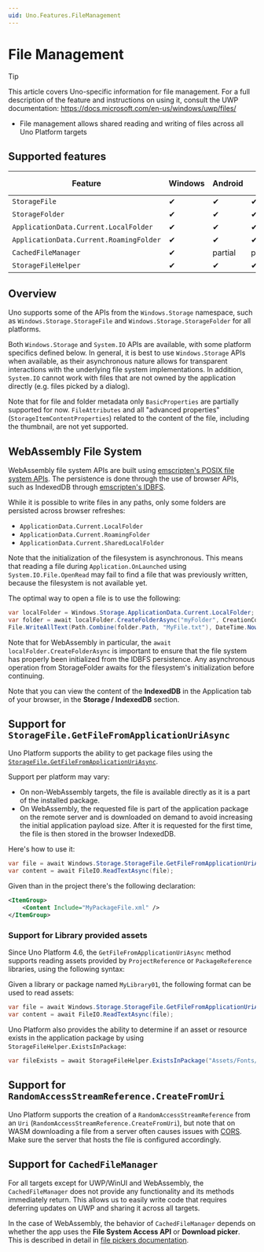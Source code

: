 ```yaml
---
uid: Uno.Features.FileManagement
---
```


# File Management

> [!TIP]
> This article covers Uno-specific information for file management. For a full description of the feature and instructions on using it, consult the UWP documentation: https://docs.microsoft.com/en-us/windows/uwp/files/

 * File management allows shared reading and writing of files across all Uno Platform targets

## Supported features

| Feature        |  Windows  | Android |  iOS  |  Web (WASM)  | macOS | Linux (Skia)  | Win 7 (Skia) | 
|---------------|-------|-------|-------|-------|-------|-------|-|
| `StorageFile` | ✔ | ✔ | ✔| ✔ | ✔| ✔ |✔ |
| `StorageFolder` | ✔ | ✔ | ✔| ✔ | ✔| ✔ |✔ |
| `ApplicationData.Current.LocalFolder` | ✔ | ✔ | ✔| ✔ | ✔| ✔ |✔ |
| `ApplicationData.Current.RoamingFolder` | ✔ | ✔ | ✔| ✔ | ✔| ✔ |✔ |
| `CachedFileManager` | ✔ | partial | partial | partial | partial | partial | partial |
| `StorageFileHelper` | ✔ | ✔ | ✔| ✔ | ✔| ✔ |✔ |

## Overview

Uno supports some of the APIs from the `Windows.Storage` namespace, such as `Windows.Storage.StorageFile` and `Windows.Storage.StorageFolder` for all platforms.

Both `Windows.Storage` and `System.IO` APIs are available, with some platform specifics defined below. In general, it is best to use `Windows.Storage` APIs when available, as their asynchronous nature allows for transparent interactions with the underlying file system implementations. In addition, `System.IO` cannot work with files that are not owned by the application directly (e.g. files picked by a dialog).

Note that for file and folder metadata only `BasicProperties` are partially supported for now. 
`FileAttributes` and all "advanced properties" (`StorageItemContentProperties`) related to the content of the file, including the thumbnail, are not yet supported.

## WebAssembly File System

WebAssembly file system APIs are built using [emscripten's POSIX file system APIs](https://emscripten.org/docs/api_reference/Filesystem-API.html). The persistence is done through the use of browser APIs, such as IndexedDB through [emscripten's IDBFS](https://emscripten.org/docs/api_reference/Filesystem-API.html#filesystem-api-idbfs).

While it is possible to write files in any paths, only some folders are persisted across browser refreshes:
- `ApplicationData.Current.LocalFolder`
- `ApplicationData.Current.RoamingFolder`
- `ApplicationData.Current.SharedLocalFolder`

Note that the initialization of the filesystem is asynchronous. This means that reading a file during `Application.OnLaunched` using `System.IO.File.OpenRead` may fail to find a file that was previously written, because the filesystem is not available yet.

The optimal way to open a file is to use the following:

```csharp
var localFolder = Windows.Storage.ApplicationData.Current.LocalFolder;
var folder = await localFolder.CreateFolderAsync("myFolder", CreationCollisionOption.OpenIfExists);
File.WriteAllText(Path.Combine(folder.Path, "MyFile.txt"), DateTime.Now.ToLongDateString());
```

Note that for WebAssembly in particular, the `await localFolder.CreateFolderAsync` is important to ensure that the file system has properly been initialized from the IDBFS persistence. Any asynchronous operation from StorageFolder awaits for the filesystem's initialization before continuing.

Note that you can view the content of the **IndexedDB** in the Application tab of your browser, in the **Storage / IndexedDB** section.

## Support for `StorageFile.GetFileFromApplicationUriAsync`

Uno Platform supports the ability to get package files using the [`StorageFile.GetFileFromApplicationUriAsync`](https://docs.microsoft.com/en-us/uwp/api/windows.storage.storagefile.getfilefromapplicationuriasync).

Support per platform may vary:
- On non-WebAssembly targets, the file is available directly as it is a part of the installed package.
- On WebAssembly, the requested file is part of the application package on the remote server and is downloaded on demand to avoid increasing the initial application payload size. After it is requested for the first time, the file is then stored in the browser IndexedDB.

Here's how to use it:

```csharp
var file = await Windows.Storage.StorageFile.GetFileFromApplicationUriAsync(new Uri("ms-appx:///MyPackageFile.xml"));
var content = await FileIO.ReadTextAsync(file);
```
Given than in the project there's the following declaration:
```xml
<ItemGroup>
    <Content Include="MyPackageFile.xml" />
</ItemGroup>
```

### Support for Library provided assets
Since Uno Platform 4.6, the `GetFileFromApplicationUriAsync` method supports reading assets provided by `ProjectReference` or `PackageReference` libraries, using the following syntax:

Given a library or package named `MyLibrary01`, the following format can be used to read assets:
```csharp
var file = await Windows.Storage.StorageFile.GetFileFromApplicationUriAsync(new Uri("ms-appx:///MyLibrary01/MyPackageFile.xml"));
var content = await FileIO.ReadTextAsync(file);
```

Uno Platform also provides the ability to determine if an asset or resource exists in the application package by using `StorageFileHelper.ExistsInPackage`:
```csharp
var fileExists = await StorageFileHelper.ExistsInPackage("Assets/Fonts/uno-fluentui-assets.ttf");
```

## Support for `RandomAccessStreamReference.CreateFromUri`

Uno Platform supports the creation of a `RandomAccessStreamReference` from an `Uri` (`RandomAccessStreamReference.CreateFromUri`), but note that on WASM downloading a file from a server often causes issues with [CORS](https://developer.mozilla.org/en-US/docs/Web/HTTP/CORS). 
Make sure the server that hosts the file is configured accordingly.

## Support for `CachedFileManager`

For all targets except for UWP/WinUI and WebAssembly, the `CachedFileManager` does not provide any functionality and its methods immediately return. This allows us to easily write code that requires deferring updates on UWP and sharing it across all targets.

In the case of WebAssembly, the behavior of `CachedFileManager` depends on whether the app uses the **File System Access API** or **Download picker**. This is described in detail in [file pickers documentation](windows-storage-pickers.md#webassembly).
